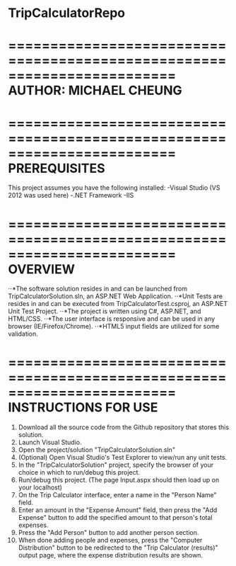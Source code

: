 # TripCalculatorRepo

========================================================================
AUTHOR: MICHAEL CHEUNG
========================================================================

========================================================================
PREREQUISITES
========================================================================
This project assumes you have the following installed:
-Visual Studio (VS 2012 was used here) 
-.NET Framework
-IIS

========================================================================
OVERVIEW
========================================================================
⋅⋅*The software solution resides in and can be launched from TripCalculatorSolution.sln, an ASP.NET Web Application.
⋅⋅*Unit Tests are resides in and can be executed from TripCalculatorTest.csproj, an ASP.NET Unit Test Project.
⋅⋅*The project is written using C#, ASP.NET, and HTML/CSS.
⋅⋅*The user interface is responsive and can be used in any browser (IE/Firefox/Chrome).
⋅⋅*HTML5 input fields are utilized for some validation.

========================================================================
INSTRUCTIONS FOR USE
========================================================================
1. Download all the source code from the Github repository that stores this solution.
2. Launch Visual Studio.
3. Open the project/solution "TripCalculatorSolution.sln"
4. (Optional) Open Visual Studio's Test Explorer to view/run any unit tests.
5. In the "TripCalculatorSolution" project, specify the browser of your choice in which to run/debug this project.
6. Run/debug this project. (The page Input.aspx should then load up on your localhost)
7. On the Trip Calculator interface, enter a name in the "Person Name" field. 
8. Enter an amount in the "Expense Amount" field, then press the "Add Expense" button to add the specified amount to that person's total expenses.
9. Press the "Add Person" button to add another person section.
10. When done adding people and expenses, press the "Computer Distribution" button to be redirected to the "Trip Calculator (results)" output page, where the expense distribution results are shown.
